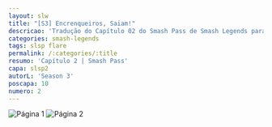 ```yaml
---
layout: slw
title: "[S3] Encrenqueiros, Saiam!"
descricao: 'Tradução do Capítulo 02 do Smash Pass de Smash Legends para português'
categories: smash-legends
tags: slsp flare
permalink: /:categories/:title
resumo: 'Capítulo 2 | Smash Pass'
capa: slsp2
autorL: 'Season 3'
poscapa: 10
numero: 2
---
```

![Página 1](https://i.imgur.com/i6JscZY.png)
![Página 2](https://i.imgur.com/lY7Sias.png)
